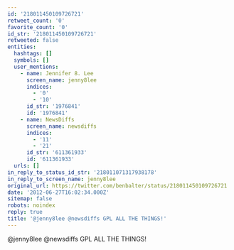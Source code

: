 ```yaml
---
id: '218011450109726721'
retweet_count: '0'
favorite_count: '0'
id_str: '218011450109726721'
retweeted: false
entities:
  hashtags: []
  symbols: []
  user_mentions:
    - name: Jennifer 8. Lee
      screen_name: jenny8lee
      indices:
        - '0'
        - '10'
      id_str: '1976841'
      id: '1976841'
    - name: NewsDiffs
      screen_name: newsdiffs
      indices:
        - '11'
        - '21'
      id_str: '611361933'
      id: '611361933'
  urls: []
in_reply_to_status_id_str: '218011071317938178'
in_reply_to_screen_name: jenny8lee
original_url: https://twitter.com/benbalter/status/218011450109726721
date: '2012-06-27T16:02:34.000Z'
sitemap: false
robots: noindex
reply: true
title: '@jenny8lee @newsdiffs GPL ALL THE THINGS!'
---
```


@jenny8lee @newsdiffs GPL ALL THE THINGS!